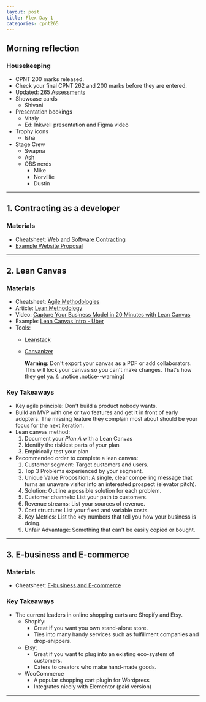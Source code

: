 ```yaml
---
layout: post
title: Flex Day 1
categories: cpnt265
---
```


## Morning reflection
### Housekeeping
- CPNT 200 marks released.
- Check your final CPNT 262 and 200 marks before they are entered.
- Updated: [265 Assessments](https://github.com/sait-wbdv/assessments/tree/master/cpnt265)
- Showcase cards
    - Shivani
- Presentation bookings
    - Vitaly
    - Ed: Inkwell presentation and Figma video
- Trophy icons
    - Isha
- Stage Crew
    - Swapna
    - Ash
    - OBS nerds
        - Mike
        - Norvillie
        - Dustin

---

## 1. Contracting as a developer
### Materials
- Cheatsheet: [Web and Software Contracting](https://sait-wbdv.github.io/winter-2021/cheatsheets/business/contracting/)
- [Example Website Proposal](https://github.com/sait-wbdv/winter-2021/blob/main/files/Example-Website-Proposal.pdf)

---

## 2. Lean Canvas
### Materials
- Cheatsheet: [Agile Methodologies]({{site.baseurl}}/cheatsheets/business/agile)
- Article: [Lean Methodology](http://theleanstartup.com/principles) 
- Video: [Capture Your Business Model in 20 Minutes with Lean Canvas](https://youtu.be/7o8uYdUaFR4)
- Example: [Lean Canvas Intro - Uber](https://youtu.be/pvIN9STpzCQ)
- Tools:
    - [Leanstack](https://leanstack.com) 
    - [Canvanizer](https://canvanizer.com)

        **Warning**: Don't export your canvas as a PDF or add collaborators. This will lock your canvas so you can't make changes. That's how they get ya.
        {: .notice .notice--warning}

### Key Takeaways
- Key agile principle: Don't build a product nobody wants.
- Build an MVP with one or two features and get it in front of early adopters. The missing feature they complain most about should be your focus for the next iteration.
- Lean canvas method:
    1. Document your _Plan A_ with a Lean Canvas
    2. Identify the riskiest parts of your plan
    3. Empirically test your plan
- Recommended order to complete a lean canvas:
    1. Customer segment: Target customers and users.
    2. Top 3 Problems experienced by your segment.
    3. Unique Value Proposition: A single, clear compelling message that turns an unaware visitor into an interested prospect (elevator pitch).
    4. Solution: Outline a possible solution for each problem.
    5. Customer channels: List your path to customers.
    6. Revenue streams: List your sources of revenue.
    7. Cost structure: List your fixed and variable costs.
    8. Key Metrics: List the key numbers that tell you how your business is doing.
    9. Unfair Advantage: Something that can't be easily copied or bought.

---

## 3. E-business and E-commerce
### Materials
- Cheatsheet: [E-business and E-commerce](https://sait-wbdv.github.io/winter-2021/cheatsheets/business/ecommerce/)

### Key Takeaways
- The current leaders in online shopping carts are Shopify and Etsy.
  - Shopify: 
    - Great if you want you own stand-alone store.
    - Ties into many handy services such as fulfillment companies and drop-shippers.
  - Etsy:
    - Great if you want to plug into an existing eco-system of customers.
    - Caters to creators who make hand-made goods.
  - WooCommerce
    - A popular shopping cart plugin for Wordpress
    - Integrates nicely with Elementor (paid version)

---